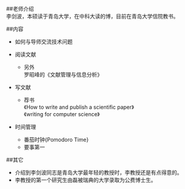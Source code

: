 ##老师介绍  
李剑波，本硕读于青岛大学，在中科大读的博，目前在青岛大学信院教书。  

##内容  
+ 如何与导师交流技术问题  
+ 阅读文献    
  + 另外  
  罗昭峰的《文献管理与信息分析》  
+ 写文献  
  + 荐书  
《How to write and publish a scientific paper》  
《writing for computer science》  
  

+ 时间管理  
  + 番茄时钟{Pomodoro Time}    
  + 要事第一  


##其它  
+ 介绍到李剑波同志是青岛大学最年轻的教授时，李教授还是有点得意的。 
+ 李教授的第一个研究生由磊被瑞典的大学录取为公费博士生。     